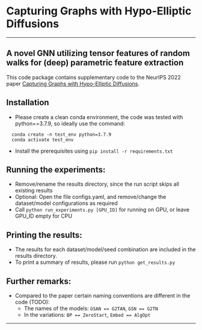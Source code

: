 # Capturing Graphs with Hypo-Elliptic Diffusions
---
A novel GNN utilizing tensor features of random walks for (deep) parametric feature extraction
---
This code package contains supplementary code to the NeurIPS 2022 paper <a href="https://arxiv.org/abs/2205.14092" title="Capturing Graphs with Hypo-Elliptic Diffusions">Capturing Graphs with Hypo-Elliptic Diffusions</a>.

## Installation
- Please create a clean conda environment, the code was tested with python==3.7.9, so ideally use the command:
```
  conda create -n test_env python=3.7.9
  conda activate test_env
```
- Install the prerequisites using `pip install -r requirements.txt`
## Running the experiments:
- Remove/rename the results directory, since the run script skips all existing results
- Optional: Open the file configs.yaml, and remove/change the dataset/model configurations as required
- Call `python run_experiments.py [GPU_ID]` for running on GPU, or leave GPU_ID empty for CPU
## Printing the results:
- The results for each dataset/model/seed combination are included in the results directory.
- To print a summary of results, please run `python get_results.py`
## Further remarks:
- Compared to the paper certain naming conventions are different in the code (TODO):
    - The names of the models: `GSAN == G2TAN`, `GSN == G2TN`
    - In the variations: `BP == ZeroStart`, `Embed == AlgOpt`
----------------------------------------------------------------------------------------------------
